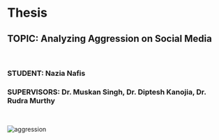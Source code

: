 # Thesis

## TOPIC: Analyzing Aggression on Social Media
<br/>

### STUDENT: Nazia Nafis
### SUPERVISORS: Dr. Muskan Singh, Dr. Diptesh Kanojia, Dr. Rudra Murthy
<br/>

![aggression](https://www.siliconrepublic.com/wp-content/uploads/2021/08/social-media-outrage-scaled-1-718x523.jpeg)

